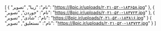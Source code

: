[
  {
    "نام": "زیبا",
    "تصویر": "https://8pic.ir/uploads/۲۰۲۱۰۵۲۰-۱۸۳۶۵۸.jpg"
  },
  {
    "نام": "جوردن",
    "تصویر": "https://8pic.ir/uploads/۲۰۲۱۰۵۲۰-۱۸۳۷۲۳.jpg"
  },
  {
    "نام": "شادی",
    "تصویر": "https://8pic.ir/uploads/۲۰۲۱۰۵۲۰-۱۸۳۸۱۶.jpg"
  }
  {
    "نام": "نستعلیق",
    "تصویر": "https://8pic.ir/uploads/۲۰۲۱۰۵۲۰-۱۸۳۷۲۳.jpg"
  }
]
  
